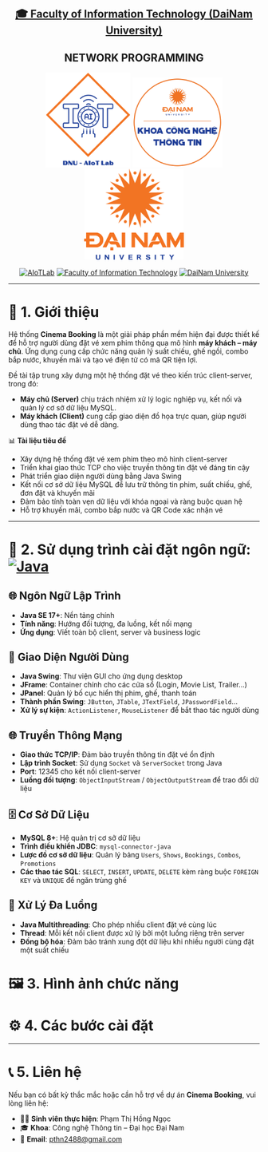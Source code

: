 <h2 align="center">
    <a href="https://dainam.edu.vn/vi/khoa-cong-nghe-thong-tin">
    🎓 Faculty of Information Technology (DaiNam University)
    </a>
</h2>
<h2 align="center">
   NETWORK PROGRAMMING
</h2>
<div align="center">
    <p align="center">
        <img src="docs/aiotlab_logo.png" alt="AIoTLab Logo" width="170"/>
        <img src="docs/fitdnu_logo.png" alt="FIT DNU Logo" width="180"/>
        <img src="docs/dnu_logo.png" alt="DaiNam University Logo" width="200"/>
    </p>

[![AIoTLab](https://img.shields.io/badge/AIoTLab-green?style=for-the-badge)](https://www.facebook.com/DNUAIoTLab)
[![Faculty of Information Technology](https://img.shields.io/badge/Faculty%20of%20Information%20Technology-blue?style=for-the-badge)](https://dainam.edu.vn/vi/khoa-cong-nghe-thong-tin)
[![DaiNam University](https://img.shields.io/badge/DaiNam%20University-orange?style=for-the-badge)](https://dainam.edu.vn)

</div>

---

# 📖 1. Giới thiệu
Hệ thống **Cinema Booking** là một giải pháp phần mềm hiện đại được thiết kế để hỗ trợ người dùng đặt vé xem phim thông qua mô hình **máy khách – máy chủ**. Ứng dụng cung cấp chức năng quản lý suất chiếu, ghế ngồi, combo bắp nước, khuyến mãi và tạo vé điện tử có mã QR tiện lợi.  

Đề tài tập trung xây dựng một hệ thống đặt vé theo kiến trúc client-server, trong đó:  
- **Máy chủ (Server)** chịu trách nhiệm xử lý logic nghiệp vụ, kết nối và quản lý cơ sở dữ liệu MySQL.  
- **Máy khách (Client)** cung cấp giao diện đồ họa trực quan, giúp người dùng thao tác đặt vé dễ dàng.  

📊 **Tài liệu tiêu đề**  
- Xây dựng hệ thống đặt vé xem phim theo mô hình client-server  
- Triển khai giao thức TCP cho việc truyền thông tin đặt vé đáng tin cậy  
- Phát triển giao diện người dùng bằng Java Swing  
- Kết nối cơ sở dữ liệu MySQL để lưu trữ thông tin phim, suất chiếu, ghế, đơn đặt và khuyến mãi  
- Đảm bảo tính toàn vẹn dữ liệu với khóa ngoại và ràng buộc quan hệ  
- Hỗ trợ khuyến mãi, combo bắp nước và QR Code xác nhận vé  

---

# 🔧 2. Sử dụng trình cài đặt ngôn ngữ:  [![Java](https://img.shields.io/badge/Java-007396?style=for-the-badge&logo=java&logoColor=white)](https://www.java.com/)

## 🌐 Ngôn Ngữ Lập Trình  
- **Java SE 17+**: Nền tảng chính  
- **Tính năng**: Hướng đối tượng, đa luồng, kết nối mạng  
- **Ứng dụng**: Viết toàn bộ client, server và business logic  

## 🎨 Giao Diện Người Dùng  
- **Java Swing**: Thư viện GUI cho ứng dụng desktop  
- **JFrame**: Container chính cho các cửa sổ (Login, Movie List, Trailer…)  
- **JPanel**: Quản lý bố cục hiển thị phim, ghế, thanh toán  
- **Thành phần Swing**: `JButton`, `JTable`, `JTextField`, `JPasswordField`…  
- **Xử lý sự kiện**: `ActionListener`, `MouseListener` để bắt thao tác người dùng  

## 🌐 Truyền Thông Mạng  
- **Giao thức TCP/IP**: Đảm bảo truyền thông tin đặt vé ổn định  
- **Lập trình Socket**: Sử dụng `Socket` và `ServerSocket` trong Java  
- **Port**: 12345 cho kết nối client-server  
- **Luồng đối tượng**: `ObjectInputStream` / `ObjectOutputStream` để trao đổi dữ liệu  

## 🗄️ Cơ Sở Dữ Liệu  
- **MySQL 8+**: Hệ quản trị cơ sở dữ liệu  
- **Trình điều khiển JDBC**: `mysql-connector-java`  
- **Lược đồ cơ sở dữ liệu**: Quản lý bảng `Users`, `Shows`, `Bookings`, `Combos`, `Promotions`  
- **Các thao tác SQL**: `SELECT`, `INSERT`, `UPDATE`, `DELETE` kèm ràng buộc `FOREIGN KEY` và `UNIQUE` để ngăn trùng ghế  

## 🔄 Xử Lý Đa Luồng  
- **Java Multithreading**: Cho phép nhiều client đặt vé cùng lúc  
- **Thread**: Mỗi kết nối client được xử lý bởi một luồng riêng trên server  
- **Đồng bộ hóa**: Đảm bảo tránh xung đột dữ liệu khi nhiều người cùng đặt một suất chiếu  

# 🖼️ 3. Hình ảnh chức năng 
# ⚙️ 4. Các bước cài đặt 
---

# 📞 5. Liên hệ  

Nếu bạn có bất kỳ thắc mắc hoặc cần hỗ trợ về dự án **Cinema Booking**, vui lòng liên hệ:  

- 👨‍🎓 **Sinh viên thực hiện**: Phạm Thị Hồng Ngọc 
- 🎓 **Khoa**: Công nghệ Thông tin – Đại học Đại Nam  
- 📧 **Email**: pthn2488@gmail.com







